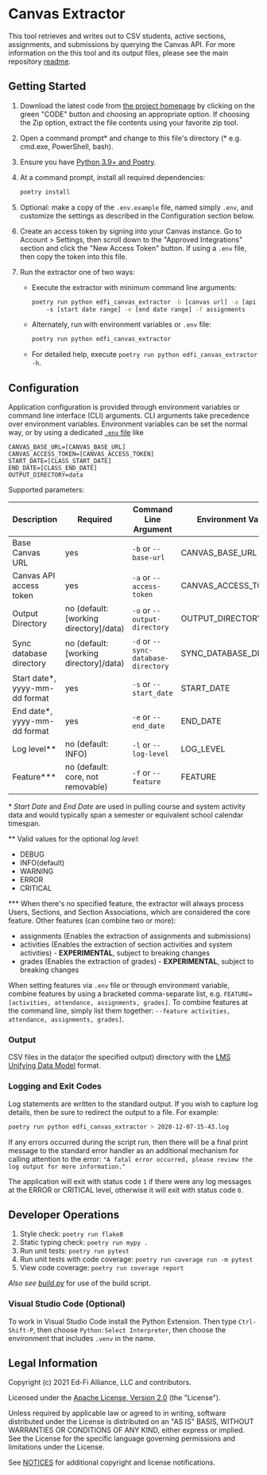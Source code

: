 # Canvas Extractor

This tool retrieves and writes out to CSV students, active sections,
assignments, and submissions by querying the Canvas API. For more information on
the this tool and its output files, please see the main repository
[readme](https://github.com/Ed-Fi-Exchange-OSS/LMS-Toolkit).

## Getting Started

1. Download the latest code from [the project
   homepage](https://github.com/Ed-Fi-Exchange-OSS/LMS-Toolkit) by clicking on
   the green "CODE" button and choosing an appropriate option. If choosing the
   Zip option, extract the file contents using your favorite zip tool.
1. Open a command prompt\* and change to this file's directory (* e.g. cmd.exe,
   PowerShell, bash).
1. Ensure you have [Python 3.9+ and Poetry](https://github.com/Ed-Fi-Exchange-OSS/LMS-Toolkit#getting-started).
1. At a command prompt, install all required dependencies:

   ```bash
   poetry install
   ```

1. Optional: make a copy of the `.env.example` file, named simply `.env`, and
   customize the settings as described in the Configuration section below.
1. Create an access token by signing into your Canvas instance. Go to Account >
   Settings, then scroll down to the "Approved Integrations" section and click
   the "New Access Token" button. If using a `.env` file, then copy the token
   into this file.
1. Run the extractor one of two ways:
   * Execute the extractor with minimum command line arguments:

      ```bash
      poetry run python edfi_canvas_extractor -b [canvas url] -a [api token]
          -s [start date range] -e [end date range] -f assignments
      ```

   * Alternately, run with environment variables or `.env` file:

     ```bash
     poetry run python edfi_canvas_extractor
     ```

   * For detailed help, execute `poetry run python edfi_canvas_extractor -h`.

## Configuration

Application configuration is provided through environment variables or command
line interface (CLI) arguments. CLI arguments take precedence over environment
variables. Environment variables can be set the normal way, or by using a
dedicated [`.env` file](https://pypi.org/project/python-dotenv/) like

```none
CANVAS_BASE_URL=[CANVAS_BASE_URL]
CANVAS_ACCESS_TOKEN=[CANVAS_ACCESS_TOKEN]
START_DATE=[CLASS_START_DATE]
END_DATE=[CLASS_END_DATE]
OUTPUT_DIRECTORY=data
```

Supported parameters:

| Description | Required | Command Line Argument | Environment Variable |
| ----------- | -------- | --------------------- | -------------------- |
| Base Canvas URL | yes | `-b` or `--base-url` | CANVAS_BASE_URL |
| Canvas API access token | yes | `-a` or `--access-token` | CANVAS_ACCESS_TOKEN |
| Output Directory | no (default: [working directory]/data) | `-o` or `--output-directory` | OUTPUT_DIRECTORY |
| Sync database directory | no (default: [working directory]/data) | `-d` or `--sync-database-directory` | SYNC_DATABASE_DIRECTORY |
| Start date*, yyyy-mm-dd format | yes | `-s` or `--start_date` | START_DATE |
| End date*, yyyy-mm-dd format | yes | `-e` or `--end_date` | END_DATE |
| Log level** | no (default: INFO) | `-l` or `--log-level` | LOG_LEVEL |
| Feature*** | no (default: core, not removable) | `-f` or `--feature` | FEATURE |

\* _Start Date_ and _End Date_ are used in pulling course and system activity
data and would typically span a semester or equivalent school calendar timespan.

\** Valid values for the optional _log level_:

* DEBUG
* INFO(default)
* WARNING
* ERROR
* CRITICAL

\*** When there's no specified feature, the extractor will always process Users,
Sections, and Section Associations, which are considered the core feature. Other
features (can combine two or more):

* assignments (Enables the extraction of assignments and submissions)
* activities (Enables the extraction of section activities and system
  activities) - **EXPERIMENTAL**, subject to breaking changes
* grades (Enables the extraction of grades) - **EXPERIMENTAL**, subject to
  breaking changes

When setting features via `.env` file or through environment variable, combine
features by using a bracketed comma-separate list, e.g. `FEATURE=[activities,
attendance, assignments, grades]`. To combine features at the command line,
simply list them together: `--feature activities, attendance, assignments,
grades]`.

### Output

CSV files in the data(or the specified output) directory with the [LMS Unifying
Data
Model](https://techdocs.ed-fi.org/display/EDFITOOLS/LMS+Unifying+Data+Model)
format.

### Logging and Exit Codes

Log statements are written to the standard output. If you wish to capture log
details, then be sure to redirect the output to a file. For example:

```bash
poetry run python edfi_canvas_extractor > 2020-12-07-15-43.log
```

If any errors occurred during the script run, then there will be a final print
message to the standard error handler as an additional mechanism for calling
attention to the error: `"A fatal error occurred, please review the log output
for more information."`

The application will exit with status code `1` if there were any log messages at
the ERROR or CRITICAL level, otherwise it will exit with status code `0`.

## Developer Operations

1. Style check: `poetry run flake8`
1. Static typing check: `poetry run mypy .`
1. Run unit tests: `poetry run pytest`
1. Run unit tests with code coverage: `poetry run coverage run -m pytest`
1. View code coverage: `poetry run coverage report`

_Also see
[build.py](https://github.com/Ed-Fi-Exchange-OSS/LMS-Toolkit/blob/main/docs/build.md)_ for
use of the build script.

### Visual Studio Code (Optional)

To work in Visual Studio Code install the Python Extension.
Then type `Ctrl-Shift-P`, then choose `Python:Select Interpreter`,
then choose the environment that includes `.venv` in the name.

## Legal Information

Copyright (c) 2021 Ed-Fi Alliance, LLC and contributors.

Licensed under the [Apache License, Version
2.0](https://github.com/Ed-Fi-Exchange-OSS/LMS-Toolkit/blob/main/LICENSE) (the
"License").

Unless required by applicable law or agreed to in writing, software distributed
under the License is distributed on an "AS IS" BASIS, WITHOUT WARRANTIES OR
CONDITIONS OF ANY KIND, either express or implied. See the License for the
specific language governing permissions and limitations under the License.

See [NOTICES](https://github.com/Ed-Fi-Exchange-OSS/LMS-Toolkit/blob/main/NOTICES.md) for
additional copyright and license notifications.

